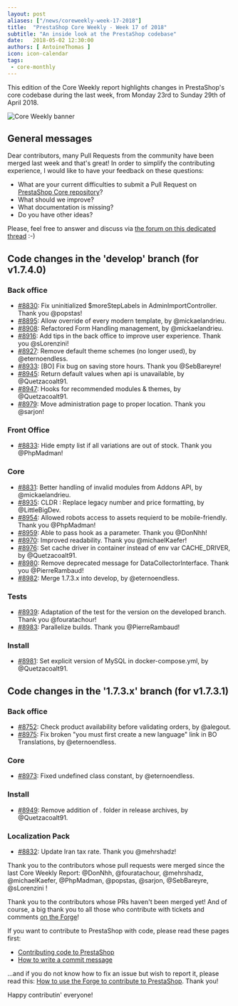 ```yaml
---
layout: post
aliases: ["/news/coreweekly-week-17-2018"]
title:  "PrestaShop Core Weekly - Week 17 of 2018"
subtitle: "An inside look at the PrestaShop codebase"
date:   2018-05-02 12:30:00
authors: [ AntoineThomas ]
icon: icon-calendar
tags:
 - core-monthly
---
```


This edition of the Core Weekly report highlights changes in PrestaShop's core codebase during the last week, from Monday 23rd to Sunday 29th of April 2018.

![Core Weekly banner](/assets/images/2017/04/core_weekly_banner.jpg)


## General messages

Dear contributors, many Pull Requests from the community have been merged last week and that's great! In order to simplify the contributing experience, I would like to have your feedback on these questions:

* What are your current difficulties to submit a Pull Request on [PrestaShop Core repository](https://github.com/PrestaShop/PrestaShop)?
* What should we improve?
* What documentation is missing?
* Do you have other ideas?

Please, feel free to answer and discuss via [the forum on this dedicated thread](https://www.prestashop.com/forums/topic/790373-contributing-to-prestashop-core-should-become-more-easy/) :-)


## Code changes in the 'develop' branch (for v1.7.4.0)

### Back office
* [#8830](https://github.com/PrestaShop/PrestaShop/pull/8830): Fix uninitialized $moreStepLabels in AdminImportController. Thank you @popstas!
* [#8895](https://github.com/PrestaShop/PrestaShop/pull/8895): Allow override of every modern template, by @mickaelandrieu.
* [#8908](https://github.com/PrestaShop/PrestaShop/pull/8908): Refactored Form Handling management, by @mickaelandrieu.
* [#8916](https://github.com/PrestaShop/PrestaShop/pull/8916): Add tips in the back office to improve user experience. Thank you @sLorenzini!
* [#8927](https://github.com/PrestaShop/PrestaShop/pull/8927): Remove default theme schemes (no longer used), by @eternoendless.
* [#8933](https://github.com/PrestaShop/PrestaShop/pull/8933): [BO] Fix bug on saving store hours. Thank you @SebBareyre!
* [#8945](https://github.com/PrestaShop/PrestaShop/pull/8945): Return default values when api is unavailable, by @Quetzacoalt91.
* [#8947](https://github.com/PrestaShop/PrestaShop/pull/8947): Hooks for recommended modules & themes, by @Quetzacoalt91.
* [#8979](https://github.com/PrestaShop/PrestaShop/pull/8979): Move administration page to proper location. Thank you @sarjon!


### Front Office
* [#8833](https://github.com/PrestaShop/PrestaShop/pull/8833): Hide empty list if all variations are out of stock. Thank you @PhpMadman!

### Core
* [#8831](https://github.com/PrestaShop/PrestaShop/pull/8831): Better handling of invalid modules from Addons API, by @mickaelandrieu.
* [#8935](https://github.com/PrestaShop/PrestaShop/pull/8935): CLDR : Replace legacy number and price formatting, by @LittleBigDev.
* [#8954](https://github.com/PrestaShop/PrestaShop/pull/8954): Allowed robots access to assets requierd to be mobile-friendly. Thank you @PhpMadman!
* [#8959](https://github.com/PrestaShop/PrestaShop/pull/8959): Able to pass hook as a parameter. Thank you @DonNhh!
* [#8970](https://github.com/PrestaShop/PrestaShop/pull/8970): Improved readability. Thank you @michaelKaefer!
* [#8976](https://github.com/PrestaShop/PrestaShop/pull/8976): Set cache driver in container instead of env var CACHE_DRIVER, by @Quetzacoalt91.
* [#8980](https://github.com/PrestaShop/PrestaShop/pull/8980): Remove deprecated message for DataCollectorInterface. Thank you @PierreRambaud!
* [#8982](https://github.com/PrestaShop/PrestaShop/pull/8982): Merge 1.7.3.x into develop, by @eternoendless.


### Tests
* [#8939](https://github.com/PrestaShop/PrestaShop/pull/8939): Adaptation of the test for the version on the developed branch. Thank you @fouratachour!
* [#8983](https://github.com/PrestaShop/PrestaShop/pull/8983): Parallelize builds. Thank you @PierreRambaud!


### Install
* [#8981](https://github.com/PrestaShop/PrestaShop/pull/8981): Set explicit version of MySQL in docker-compose.yml, by @Quetzacoalt91.


## Code changes in the '1.7.3.x' branch (for v1.7.3.1)

### Back office
* [#8752](https://github.com/PrestaShop/PrestaShop/pull/8752): Check product availability before validating orders, by @alegout.
* [#8975](https://github.com/PrestaShop/PrestaShop/pull/8975): Fix broken "you must first create a new language" link in BO Translations, by @eternoendless.


### Core
* [#8973](https://github.com/PrestaShop/PrestaShop/pull/8973): Fixed undefined class constant, by @eternoendless.


### Install
* [#8949](https://github.com/PrestaShop/PrestaShop/pull/8949): Remove addition of . folder in release archives, by @Quetzacoalt91.

### Localization Pack
* [#8832](https://github.com/PrestaShop/PrestaShop/pull/8832): Update Iran tax rate. Thank you @mehrshadz!



Thank you to the contributors whose pull requests were merged since the last Core Weekly Report: @DonNhh, @fouratachour, @mehrshadz, @michaelKaefer, @PhpMadman, @popstas, @sarjon, @SebBareyre, @sLorenzini  !

Thank you to the contributors whose PRs haven't been merged yet! And of course, a big thank you to all those who contribute with tickets and comments [on the Forge](http://forge.prestashop.com/)!

If you want to contribute to PrestaShop with code, please read these pages first:

 * [Contributing code to PrestaShop](http://doc.prestashop.com/display/PS16/Contributing+code+to+PrestaShop)
 * [How to write a commit message](http://doc.prestashop.com/display/PS16/How+to+write+a+commit+message)

...and if you do not know how to fix an issue but wish to report it, please read this: [How to use the Forge to contribute to PrestaShop](http://doc.prestashop.com/display/PS16/How+to+use+the+Forge+to+contribute+to+PrestaShop). Thank you!

Happy contributin' everyone!
